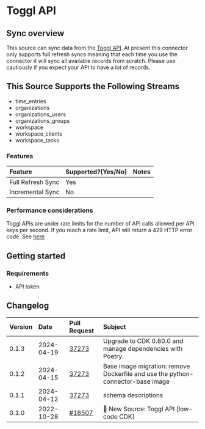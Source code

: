 # Toggl API

## Sync overview

This source can sync data from the [Toggl API](https://developers.track.toggl.com/docs/). At present this connector only supports full refresh syncs meaning that each time you use the connector it will sync all available records from scratch. Please use cautiously if you expect your API to have a lot of records.

## This Source Supports the Following Streams

* time_entries
* organizations
* organizations_users
* organizations_groups
* workspace
* workspace_clients
* workspace_tasks

### Features

| Feature | Supported?\(Yes/No\) | Notes |
| :--- | :--- | :--- |
| Full Refresh Sync | Yes |  |
| Incremental Sync | No |  |

### Performance considerations

Toggl APIs are under rate limits for the number of API calls allowed per API keys per second. If you reach a rate limit, API will return a 429 HTTP error code. See [here](https://developers.track.toggl.com/docs/#the-api-format)

## Getting started

### Requirements

* API token

## Changelog

| Version | Date       | Pull Request                                              | Subject                                    |
| :------ | :--------- | :-------------------------------------------------------- | :----------------------------------------- |
| 0.1.3 | 2024-04-19 | [37273](https://github.com/airbytehq/airbyte/pull/37273) | Upgrade to CDK 0.80.0 and manage dependencies with Poetry. |
| 0.1.2 | 2024-04-15 | [37273](https://github.com/airbytehq/airbyte/pull/37273) | Base image migration: remove Dockerfile and use the python-connector-base image |
| 0.1.1 | 2024-04-12 | [37273](https://github.com/airbytehq/airbyte/pull/37273) | schema descriptions |
| 0.1.0   | 2022-10-28 | [#18507](https://github.com/airbytehq/airbyte/pull/18507) | 🎉 New Source: Toggl API [low-code CDK] |
